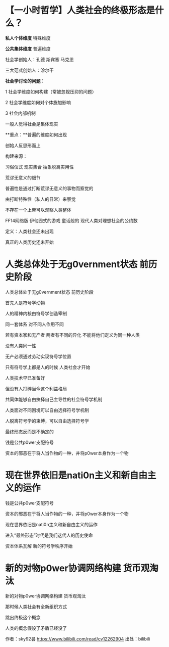 # 【一小时哲学】人类社会的终极形态是什么？



**私人个体维度**	特殊维度

**公共集体维度**  普遍维度



社会学创始人：孔德  斯宾塞  马克思

三大范式创始人：涂尔干

**社会学讨论的问题：**

1 社会学维度如何构建（常被忽视压抑的问题）

2 社会学维度如何对个体施加影响

3 社会内部机制


一般人觉得社会是集体现实

**重点：**普遍的维度如何出现

创始人反思形而上


构建来源：

习俗仪式 现实集合 抽象脱离实用性

荒谬无意义的细节


 普遍性是通过打断荒谬无意义的事物而察觉的

 由打断特殊性（私人的日常）来察觉


不存在一个上帝可以观察人类整体


FF14网络版  伊甸园式的游戏 童话般的 现代人类对理想社会的公约数


定义：人类社会还未出现

真正的人类历史还未开始 

人类总体处于无g0vernment状态  前历史阶段
=======
人类总体处于无g0vernment状态  前历史阶段


首先人是符号学动物 

人的精神内核由符号学创造宰制

同一套体系 对不同人作用不同

若有资本家和无产者 两者有不同的异化 不能将他们定义为同一种人类

没有人类同一性


无产必须通过劳动实现符号学位置


只有符号学上都是人的时候 人类社会才开始


人类技术早已准备好

但没有人打碎当今这个利益格局



共同体能够自由抉择自己主导性的社会符号学机制

人类面对不同困境可以自由选择符号学机制

人脱离符号学的束缚，可以自由选择符号学

最终形态反而是不确定的

钱是公共p0wer支配符号

资本的邪恶在于将人当作物的一种，并将p0wer本身作为一个物


现在世界依旧是nati0n主义和新自由主义的运作
=======
钱是公共p0wer支配符号

资本的邪恶在于将人当作物的一种，并将p0wer本身作为一个物


现在世界依旧是nati0n主义和新自由主义的运作

进入“最终形态”时代是我们这代人的历史使命


资本体系瓦解 新的符号学秩序开始

新的对物p0wer协调网络构建 货币观淘汰
=======
新的对物p0wer协调网络构建 货币观淘汰

那时候人类社会有全新组织方式


跳出终极这个概念

人类的概念假设了矛盾已经没了 





作者：sky92昙 https://www.bilibili.com/read/cv12262904 出处：bilibili